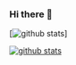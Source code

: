 ### Hi there 👋

<!--
**23carnies/23carnies** is a ✨ _special_ ✨ repository because its `README.md` (this file) appears on your GitHub profile.

Here are some ideas to get you started:

- 🔭 I’m currently working on ...
- 🌱 I’m currently learning ...
- 👯 I’m looking to collaborate on ...
- 🤔 I’m looking for help with ...
- 💬 Ask me about ...
- 📫 How to reach me: ...
- 😄 Pronouns: ...
- ⚡ Fun fact: ...
-->
[![github stats](https://github-readme-stats.vercel.app/api?username=23carnies&hide=contribs,issues&count_private=true&show_icons=true&theme=radical)]

[![github stats](https://github-readme-stats.vercel.app/api?username=23carnies&show_icons=true&hide=issues,contribs&theme=great-gatsby)](https://github.com/23carnies/github-readme-stats)
